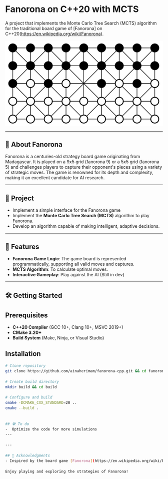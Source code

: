 # Fanorona on C++20 with MCTS

 A project that implements the Monte Carlo Tree Search (MCTS) algorithm for the traditional board game of [Fanorona] on C++20(https://en.wikipedia.org/wiki/Fanorona).

 ![img1](./images/fanorona.png)

---

## 📖 About Fanorona

Fanorona is a centuries-old strategy board game originating from Madagascar. It is played on a 9x5 grid (fanorona 9) or a 5x5 grid (fanorona 5)  and challenges players to capture their opponent's pieces using a variety of strategic moves. The game is renowned for its depth and complexity, making it an excellent candidate for AI research.

---

## 🎯 Project
- Implement a simple interface for the Fanorona game 
- Implement the **Monte Carlo Tree Search (MCTS)** algorithm to play Fanorona.
- Develop an algorithm capable of making intelligent, adaptive decisions.

---

## 🚀 Features
- **Fanorona Game Logic**: The game board is represented programmatically, supporting all valid moves and captures.
- **MCTS Algorithm**: To calculate optimal moves.
- **Interactive Gameplay**: Play against the AI (Still in dev)

---

## 🛠️ Getting Started

## Prerequisites
- **C++20 Compiler** (GCC 10+, Clang 10+, MSVC 2019+)
- **CMake 3.20+**
- **Build System** (Make, Ninja, or Visual Studio)

## Installation
```sh
# Clone repository
git clone https://github.com/ainaherimam/fanorona-cpp.git && cd fanorona-cpp

# Create build directory
mkdir build && cd build

# Configure and build
cmake -DCMAKE_CXX_STANDARD=20 ..
cmake --build .


## 🛠️ To do
-  Optimize the code for more simulations
---

---

## 🌟 Acknowledgments
- Inspired by the board game [Fanorona](https://en.wikipedia.org/wiki/Fanorona))  

Enjoy playing and exploring the strategies of Fanorona!
